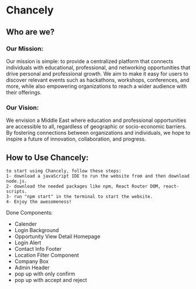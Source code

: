# Chancely
## Who are we?
### Our Mission:
Our mission is simple: to provide a centralized platform that connects individuals with educational, professional, and networking opportunities that drive personal and professional growth. We aim to make it easy for users to discover relevant events such as hackathons, workshops, conferences, and more, while also empowering organizations to reach a wider audience with their offerings.

### Our Vision:
We envision a Middle East where education and professional opportunities are accessible to all, regardless of geographic or socio-economic barriers. By fostering connections between organizations and individuals, we hope to inspire a future of innovation, collaboration, and progress.

## How to Use Chancely:
    to start using Chancely, follow these steps:
    1- download a javaScript IDE to run the website from and then download node.js.
    2- download the needed packages like npm, React Router DOM, react-scripts.
    3- run "npm start" in the terminal to start the website.
    4- Enjoy the awesomeness!



Done Components: 
- Calender
- Login Background
- Opportunity View Detail Homepage
- Login Alert
- Contact Info Footer
- Location Filter Component
- Company Box
- Admin Header
- pop up with only confirm
- pop up with accept and reject
